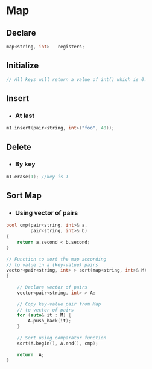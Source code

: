# Map

## Declare

```c++
map<string, int>   registers;
```

## Initialize

```c++
// All keys will return a value of int() which is 0.

```

## Insert

* ### At last
```c++
m1.insert(pair<string, int>("foo", 40));
```
<!-- * ###  At ith position
```c++
 vec.insert(vec.begin() + i, 7);  
 ```-->
 
 ## Delete

* ###  By key
```c++
m1.erase(1); //key is 1
```

## Sort Map

* ### Using vector of pairs
```c++
bool cmp(pair<string, int>& a,
         pair<string, int>& b)
{
    return a.second < b.second;
}
  
// Function to sort the map according
// to value in a (key-value) pairs
vector<pair<string, int> > sort(map<string, int>& M)
{
  
    // Declare vector of pairs
    vector<pair<string, int> > A;
  
    // Copy key-value pair from Map
    // to vector of pairs
    for (auto& it : M) {
        A.push_back(it);
    }
  
    // Sort using comparator function
    sort(A.begin(), A.end(), cmp);
  
    return  A;
}
```
